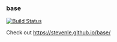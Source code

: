 ### base

[![Build Status](https://travis-ci.org/stevenle/base.svg?branch=master)](https://travis-ci.org/stevenle/base)

Check out https://stevenle.github.io/base/

